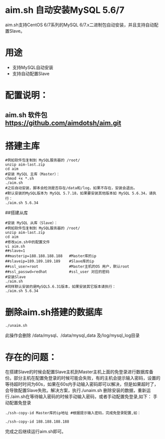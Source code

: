 aim.sh 自动安装MySQL 5.6/7
========================

aim.sh支持CentOS 6/7系列的MySQL 6/7.x二进制包自动安装，并且支持自动配置Slave。

用途
===========

* 支持MySQL自动安装
* 支持自动配置Slave
 
配置说明：
===
## aim.sh 软件包 https://github.com/aimdotsh/aim.git
搭建主库
===

```
#例如软件包复制到 MySQL服务器的 /root/
unzip aim-last.zip
cd aim
#安装 MySQL 主库（Master）：
chmod +x *.sh
./aim.sh  
#之后自动安装，脚本会检测是否存在/data和/log，如果不存在，安装会退出。
#默认安装的MySQL版本为 MySQL 5.7.18，如果要安装其他版本如 MySQL 5.6.34，请执行：
./aim.sh 5.6.34
```
##搭建从库
```
#安装 MySQL 从库（Slave）：
#例如软件包复制到 MySQL服务器的 /root/
unzip aim-last.zip
cd aim
#修改aim.sh中的配置文件
vi aim.sh
##slave=1
##masterip=188.188.188.188   #Master库的ip
##slaveip=189.189.189.189    #Slave库的ip
##ssl_user=root              #Master主机的OS 用户，默认root
##ssl_passwd=redhat          #ssl_user 对应的密码
#安装Slave
./aim.sh 
#同样默认安装的是MySQL5.6.31版本，如果安装其它版本请执行：
./aim.sh 5.6.34
```
删除aim.sh搭建的数据库
===
```
./unaim.sh
```
此操作会删除 /data/mysql、/data/mysql\_data 及/log/mysql\_log目录 


存在的问题：
===

在搭建Slave的时候会配置Slave主机到Master主机上面的免登录进行数据库备份。部分主机在配置免登录的时候可能会失败，有的主机会提示输入密码，设置的等待超时时间为60s，如果在60s内手动输入密码即可以解决，但是如果超时了，会导致配置Slave失败。解决方案，执行./unaim.sh 删除安装的数据，重新运行./aim.sh在等待输入密码的时候手动输入密码，或者手动配置免登录,如下：
手动配置免登录
```
./ssh-copy-id Master库的ip地址 #根据提示输入密码，完成免登录配置,如：
```
```
./ssh-copy-id 188.188.188.188
```

完成之后继续运行aim.sh即可。
